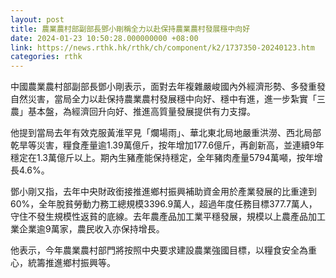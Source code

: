 ```yaml
---
layout: post
title: 農業農村部副部長鄧小剛稱全力以赴保持農業農村發展穩中向好
date: 2024-01-23 10:50:28.000000000 +08:00
link: https://news.rthk.hk/rthk/ch/component/k2/1737350-20240123.htm
categories: rthk
---
```


中國農業農村部副部長鄧小剛表示，面對去年複雜嚴峻國內外經濟形勢、多發重發自然災害，當局全力以赴保持農業農村發展穩中向好、穩中有進，進一步紮實「三農」基本盤，為經濟回升向好、推進高質量發展提供有力支撐。

他提到當局去年有效克服黃淮罕見「爛場雨」、華北東北局地嚴重洪澇、西北局部乾旱等災害，糧食產量逾1.39萬億斤，按年增加177.6億斤，再創新高，並連續9年穩定在1.3萬億斤以上。期內生豬產能保持穩定，全年豬肉產量5794萬噸，按年增長4.6%。

鄧小剛又指，去年中央財政銜接推進鄉村振興補助資金用於產業發展的比重達到60%，全年脫貧勞動力務工總規模3396.9萬人，超過年度任務目標377.7萬人，守住不發生規模性返貧的底線。去年農產品加工業平穩發展，規模以上農產品加工業企業逾9萬家，農民收入亦保持增長。

他表示，今年農業農村部門將按照中央要求建設農業強國目標，以糧食安全為重心，統籌推進鄉村振興等。
